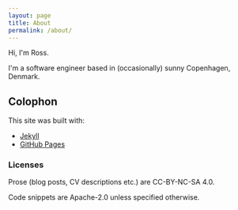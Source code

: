 ```yaml
---
layout: page
title: About
permalink: /about/
---
```


Hi, I'm Ross.

I'm a software engineer based in (occasionally) sunny Copenhagen, Denmark.

[<i class="fab fa-linkedin-in"></i>](https://www.linkedin.com/in/rngardiner)

[<i class="fas fa-envelope"></i>](mailto:contact@public.rossng.eu)

[<i class="fab fa-github"></i>](https://github.com/rossng)

[<i class="fab fa-keybase"></i>](https://keybase.io/rossng)


## Colophon

This site was built with:

* [Jekyll](http://jekyllrb.com/)
* [GitHub Pages](https://pages.github.com/)

### Licenses

Prose (blog posts, CV descriptions etc.) are CC-BY-NC-SA 4.0.

Code snippets are Apache-2.0 unless specified otherwise.
